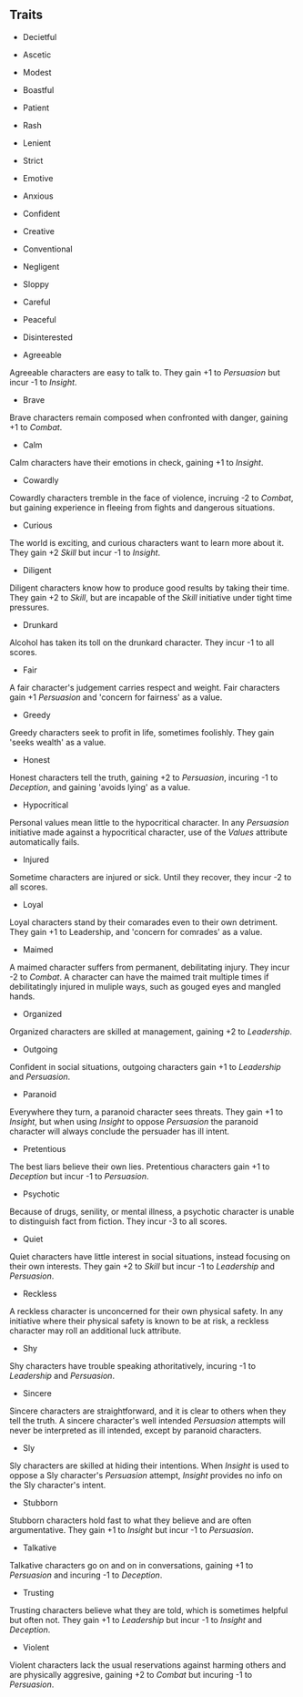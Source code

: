 ## Traits ##

* Decietful
* Ascetic
* Modest
* Boastful
* Patient
* Rash
* Lenient
* Strict
* Emotive
* Anxious
* Confident
* Creative
* Conventional
* Negligent
* Sloppy
* Careful
* Peaceful
* Disinterested







* Agreeable

Agreeable characters are easy to talk to. They gain +1 to _Persuasion_ but incur -1 to _Insight_.

* Brave

Brave characters remain composed when confronted with danger, gaining +1 to _Combat_.

* Calm

Calm characters have their emotions in check, gaining +1 to _Insight_.

* Cowardly

Cowardly characters tremble in the face of violence, incruing -2 to _Combat_, but gaining experience in fleeing from fights and dangerous situations.

* Curious

The world is exciting, and curious characters want to learn more about it. They gain +2 _Skill_ but incur -1 to _Insight_.

* Diligent

Diligent characters know how to produce good results by taking their time. They gain +2 to _Skill_, but are incapable of the _Skill_ initiative under tight time pressures.

* Drunkard

Alcohol has taken its toll on the drunkard character. They incur -1 to all scores.

* Fair

A fair character's judgement carries respect and weight. Fair characters gain +1 _Persuasion_ and 'concern for fairness' as a value.

* Greedy

Greedy characters seek to profit in life, sometimes foolishly. They gain 'seeks wealth' as a value.

* Honest

Honest characters tell the truth, gaining +2 to _Persuasion_, incuring -1 to _Deception_, and gaining 'avoids lying' as a value.

* Hypocritical

Personal values mean little to the hypocritical character. In any _Persuasion_ initiative made against a hypocritical character, use of the _Values_ attribute automatically fails.

* Injured

Sometime characters are injured or sick. Until they recover, they incur -2 to all scores.

* Loyal

Loyal characters stand by their comarades even to their own detriment. They gain +1 to Leadership, and 'concern for comrades' as a value.

* Maimed

A maimed character suffers from permanent, debilitating injury. They incur -2 to _Combat_. A character can have the maimed trait multiple times if debilitatingly injured in muliple ways, such as gouged eyes and mangled hands.

* Organized

Organized characters are skilled at management, gaining +2 to _Leadership_.

* Outgoing

Confident in social situations, outgoing characters gain +1 to _Leadership_ and _Persuasion_.

* Paranoid

Everywhere they turn, a paranoid character sees threats. They gain +1 to _Insight_, but when using _Insight_ to oppose _Persuasion_ the paranoid character will always conclude the persuader has ill intent.

* Pretentious

The best liars believe their own lies. Pretentious characters gain +1 to _Deception_ but incur -1 to _Persuasion_.

* Psychotic

Because of drugs, senility, or mental illness, a psychotic character is unable to distinguish fact from fiction. They incur -3 to all scores.

* Quiet

Quiet characters have little interest in social situations, instead focusing on their own interests. They gain +2 to _Skill_ but incur -1 to _Leadership_ and _Persuasion_.

* Reckless

A reckless character is unconcerned for their own physical safety. In any initiative where their physical safety is known to be at risk, a reckless character may roll an additional luck attribute.

* Shy

Shy characters have trouble speaking athoritatively, incuring -1 to _Leadership_ and _Persuasion_.

* Sincere

Sincere characters are straightforward, and it is clear to others when they tell the truth. A sincere character's well intended _Persuasion_ attempts will never be interpreted as ill intended, except by paranoid characters.

* Sly

Sly characters are skilled at hiding their intentions. When _Insight_ is used to oppose a Sly character's _Persuasion_ attempt, _Insight_ provides no info on the Sly character's intent.

* Stubborn

Stubborn characters hold fast to what they believe and are often argumentative. They gain +1 to _Insight_ but incur -1 to _Persuasion_.

* Talkative

Talkative characters go on and on in conversations, gaining +1 to _Persuasion_ and incuring -1 to _Deception_.

* Trusting

Trusting characters believe what they are told, which is sometimes helpful but often not. They gain +1 to _Leadership_ but incur -1 to _Insight_ and _Deception_.

* Violent

Violent characters lack the usual reservations against harming others and are physically aggresive, gaining +2 to _Combat_ but incuring -1 to _Persuasion_.


